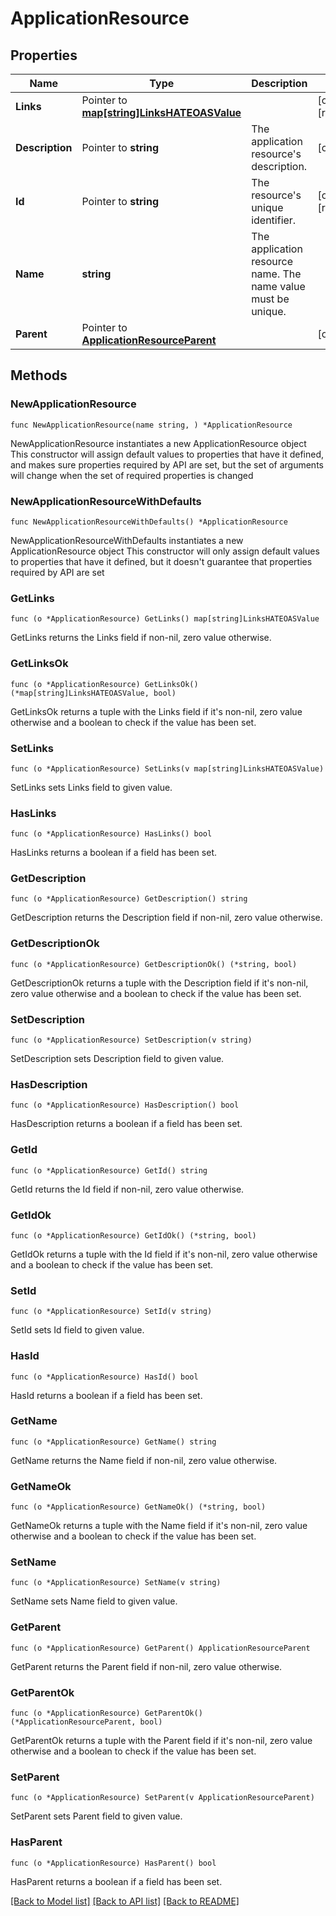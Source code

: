 # ApplicationResource

## Properties

Name | Type | Description | Notes
------------ | ------------- | ------------- | -------------
**Links** | Pointer to [**map[string]LinksHATEOASValue**](LinksHATEOASValue.md) |  | [optional] [readonly] 
**Description** | Pointer to **string** | The application resource&#39;s description. | [optional] 
**Id** | Pointer to **string** | The resource&#39;s unique identifier. | [optional] [readonly] 
**Name** | **string** | The application resource name. The name value must be unique. | 
**Parent** | Pointer to [**ApplicationResourceParent**](ApplicationResourceParent.md) |  | [optional] 

## Methods

### NewApplicationResource

`func NewApplicationResource(name string, ) *ApplicationResource`

NewApplicationResource instantiates a new ApplicationResource object
This constructor will assign default values to properties that have it defined,
and makes sure properties required by API are set, but the set of arguments
will change when the set of required properties is changed

### NewApplicationResourceWithDefaults

`func NewApplicationResourceWithDefaults() *ApplicationResource`

NewApplicationResourceWithDefaults instantiates a new ApplicationResource object
This constructor will only assign default values to properties that have it defined,
but it doesn't guarantee that properties required by API are set

### GetLinks

`func (o *ApplicationResource) GetLinks() map[string]LinksHATEOASValue`

GetLinks returns the Links field if non-nil, zero value otherwise.

### GetLinksOk

`func (o *ApplicationResource) GetLinksOk() (*map[string]LinksHATEOASValue, bool)`

GetLinksOk returns a tuple with the Links field if it's non-nil, zero value otherwise
and a boolean to check if the value has been set.

### SetLinks

`func (o *ApplicationResource) SetLinks(v map[string]LinksHATEOASValue)`

SetLinks sets Links field to given value.

### HasLinks

`func (o *ApplicationResource) HasLinks() bool`

HasLinks returns a boolean if a field has been set.

### GetDescription

`func (o *ApplicationResource) GetDescription() string`

GetDescription returns the Description field if non-nil, zero value otherwise.

### GetDescriptionOk

`func (o *ApplicationResource) GetDescriptionOk() (*string, bool)`

GetDescriptionOk returns a tuple with the Description field if it's non-nil, zero value otherwise
and a boolean to check if the value has been set.

### SetDescription

`func (o *ApplicationResource) SetDescription(v string)`

SetDescription sets Description field to given value.

### HasDescription

`func (o *ApplicationResource) HasDescription() bool`

HasDescription returns a boolean if a field has been set.

### GetId

`func (o *ApplicationResource) GetId() string`

GetId returns the Id field if non-nil, zero value otherwise.

### GetIdOk

`func (o *ApplicationResource) GetIdOk() (*string, bool)`

GetIdOk returns a tuple with the Id field if it's non-nil, zero value otherwise
and a boolean to check if the value has been set.

### SetId

`func (o *ApplicationResource) SetId(v string)`

SetId sets Id field to given value.

### HasId

`func (o *ApplicationResource) HasId() bool`

HasId returns a boolean if a field has been set.

### GetName

`func (o *ApplicationResource) GetName() string`

GetName returns the Name field if non-nil, zero value otherwise.

### GetNameOk

`func (o *ApplicationResource) GetNameOk() (*string, bool)`

GetNameOk returns a tuple with the Name field if it's non-nil, zero value otherwise
and a boolean to check if the value has been set.

### SetName

`func (o *ApplicationResource) SetName(v string)`

SetName sets Name field to given value.


### GetParent

`func (o *ApplicationResource) GetParent() ApplicationResourceParent`

GetParent returns the Parent field if non-nil, zero value otherwise.

### GetParentOk

`func (o *ApplicationResource) GetParentOk() (*ApplicationResourceParent, bool)`

GetParentOk returns a tuple with the Parent field if it's non-nil, zero value otherwise
and a boolean to check if the value has been set.

### SetParent

`func (o *ApplicationResource) SetParent(v ApplicationResourceParent)`

SetParent sets Parent field to given value.

### HasParent

`func (o *ApplicationResource) HasParent() bool`

HasParent returns a boolean if a field has been set.


[[Back to Model list]](../README.md#documentation-for-models) [[Back to API list]](../README.md#documentation-for-api-endpoints) [[Back to README]](../README.md)


